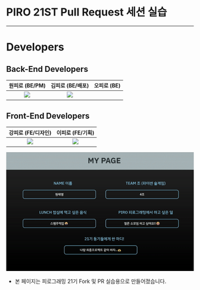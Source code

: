 # PIRO 21ST Pull Request 세션 실습

---

# Developers

## Back-End Developers

|                                                        원피로 (BE/PM)                                                         |                                                       김피로 (BE/배포)                                                        |오피로 (BE)
| :---------------------------------------------------------------------------------------------------------------------------: | :---------------------------------------------------------------------------------------------------------------------------: |:-:|
| [<img src="https://img.shields.io/badge/GitHub-181717?style=for-the-badge&logo=GitHub&logoColor=white"/>](https://github.com) | [<img src="https://img.shields.io/badge/GitHub-181717?style=for-the-badge&logo=GitHub&logoColor=white"/>](https://github.com) |

## Front-End Developers

|                                                      강피로 (FE/디자인)                                                       |                                                        이피로 (FE/기획)                                                        |
| :---------------------------------------------------------------------------------------------------------------------------: | :----------------------------------------------------------------------------------------------------------------------------: |
| [<img src="https://img.shields.io/badge/GitHub-181717?style=for-the-badge&logo=GitHub&logoColor=white"/>](https://github.com) | [<img src="https://img.shields.io/badge/GitHub-181717?style=for-the-badge&logo=GitHub&logoColor=white"/>](https://github.com/) |

![piro21_pr_gif](./piro21_pr.gif)

- 본 페이지는 피로그래밍 21기 Fork 및 PR 실습용으로 만들어졌습니다.

